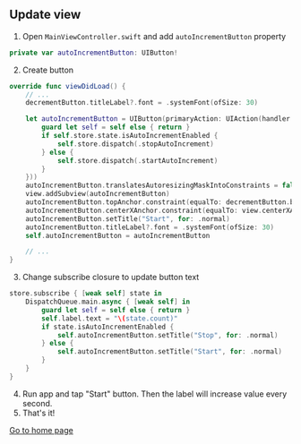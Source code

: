 ## Update view

1. Open `MainViewController.swift` and add `autoIncrementButton` property
```swift
private var autoIncrementButton: UIButton!
```
2. Create button
```swift
override func viewDidLoad() {
    // ...
    decrementButton.titleLabel?.font = .systemFont(ofSize: 30)

    let autoIncrementButton = UIButton(primaryAction: UIAction(handler: { [weak self] _ in
        guard let self = self else { return }
        if self.store.state.isAutoIncrementEnabled {
            self.store.dispatch(.stopAutoIncrement)
        } else {
            self.store.dispatch(.startAutoIncrement)
        }
    }))
    autoIncrementButton.translatesAutoresizingMaskIntoConstraints = false
    view.addSubview(autoIncrementButton)
    autoIncrementButton.topAnchor.constraint(equalTo: decrementButton.bottomAnchor, constant: 20).isActive = true
    autoIncrementButton.centerXAnchor.constraint(equalTo: view.centerXAnchor).isActive = true
    autoIncrementButton.setTitle("Start", for: .normal)
    autoIncrementButton.titleLabel?.font = .systemFont(ofSize: 30)
    self.autoIncrementButton = autoIncrementButton

    // ...
}
```
3. Change subscribe closure to update button text
```swift
store.subscribe { [weak self] state in
    DispatchQueue.main.async { [weak self] in
        guard let self = self else { return }
        self.label.text = "\(state.count)"
        if state.isAutoIncrementEnabled {
            self.autoIncrementButton.setTitle("Stop", for: .normal)
        } else {
            self.autoIncrementButton.setTitle("Start", for: .normal)
        }
    }
}
```
4. Run app and tap "Start" button. Then the label will increase value every second.
5. That's it!

[Go to home page](https://github.com/cooler333/Highway)
